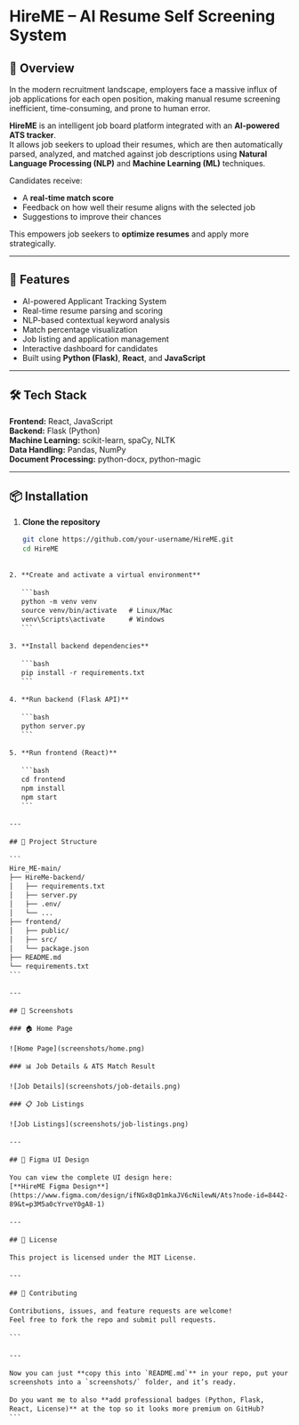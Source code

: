 # HireME – AI Resume Self Screening System

## 📌 Overview
In the modern recruitment landscape, employers face a massive influx of job applications for each open position, making manual resume screening inefficient, time-consuming, and prone to human error.  

**HireME** is an intelligent job board platform integrated with an **AI-powered ATS tracker**.  
It allows job seekers to upload their resumes, which are then automatically parsed, analyzed, and matched against job descriptions using **Natural Language Processing (NLP)** and **Machine Learning (ML)** techniques.

Candidates receive:
- A **real-time match score**
- Feedback on how well their resume aligns with the selected job
- Suggestions to improve their chances

This empowers job seekers to **optimize resumes** and apply more strategically.

---

## 🚀 Features
- AI-powered Applicant Tracking System
- Real-time resume parsing and scoring
- NLP-based contextual keyword analysis
- Match percentage visualization
- Job listing and application management
- Interactive dashboard for candidates
- Built using **Python (Flask)**, **React**, and **JavaScript**

---

## 🛠️ Tech Stack
**Frontend:** React, JavaScript  
**Backend:** Flask (Python)  
**Machine Learning:** scikit-learn, spaCy, NLTK  
**Data Handling:** Pandas, NumPy  
**Document Processing:** python-docx, python-magic  

---

## 📦 Installation

1. **Clone the repository**
   ```bash
   git clone https://github.com/your-username/HireME.git
   cd HireME
````

2. **Create and activate a virtual environment**

   ```bash
   python -m venv venv
   source venv/bin/activate   # Linux/Mac
   venv\Scripts\activate      # Windows
   ```

3. **Install backend dependencies**

   ```bash
   pip install -r requirements.txt
   ```

4. **Run backend (Flask API)**

   ```bash
   python server.py
   ```

5. **Run frontend (React)**

   ```bash
   cd frontend
   npm install
   npm start
   ```

---

## 📂 Project Structure

```
Hire_ME-main/
├── HireMe-backend/
│   ├── requirements.txt
│   ├── server.py
│   ├── .env/
│   └── ...
├── frontend/
│   ├── public/
│   ├── src/
│   └── package.json
├── README.md
└── requirements.txt
```

---

## 📸 Screenshots

### 🏠 Home Page

![Home Page](screenshots/home.png)

### 📊 Job Details & ATS Match Result

![Job Details](screenshots/job-details.png)

### 📋 Job Listings

![Job Listings](screenshots/job-listings.png)

---

## 🎨 Figma UI Design

You can view the complete UI design here:
[**HireME Figma Design**](https://www.figma.com/design/ifNGx8qD1mkaJV6cNilewN/Ats?node-id=8442-89&t=p3M5a0cYrveY0gA8-1)

---

## 📜 License

This project is licensed under the MIT License.

---

## 🤝 Contributing

Contributions, issues, and feature requests are welcome!
Feel free to fork the repo and submit pull requests.

```

---

Now you can just **copy this into `README.md`** in your repo, put your screenshots into a `screenshots/` folder, and it’s ready.  

Do you want me to also **add professional badges (Python, Flask, React, License)** at the top so it looks more premium on GitHub?
```

